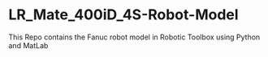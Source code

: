 # LR_Mate_400iD_4S-Robot-Model
This Repo contains the Fanuc robot model in Robotic Toolbox using Python and MatLab

